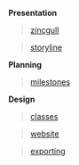 **Presentation**

> [zincgull](zincgull.md)

> [storyline](storyline.md)

**Planning**

> [milestones](milestones.md)

**Design**

> [classes](classes.md)

> [website](website.md)

> [exporting](exporting.md)